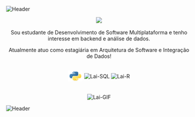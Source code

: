 ![Header](https://capsule-render.vercel.app/api?type=waving&color=9966CC&height=150&section=header)
<div align="center">
  <a href="https://git.io/typing-svg">
    <img src="https://readme-typing-svg.demolab.com?font=Fira+Code&size=18&duration=4998&pause=999&color=8A2BE2&center=true&vCenter=true&width=435&lines=Hello+World%2C+my+name+is+Laíne!" />
  </a>
</div>

<div align = "center">
<p>Sou estudante de Desenvolvimento de Software Multiplataforma e tenho interesse em backend e análise de dados.</p> 
<p>Atualmente atuo como estagiária em Arquitetura de Software e Integração de Dados!</p>
</div>

<div align="center">
  <br>
  <img align="center" alt="Lai-Python" height="30" width="40" src="https://raw.githubusercontent.com/devicons/devicon/master/icons/python/python-original.svg">
  <img align="center" alt="Lai-SQL" height="30" width="40" src="https://cdn.jsdelivr.net/gh/devicons/devicon@latest/icons/azuresqldatabase/azuresqldatabase-original.svg">
  <img align="center" alt="Lai-R" height="30" width="40" src="https://cdn.jsdelivr.net/gh/devicons/devicon@latest/icons/r/r-plain.svg">
  <br><br>
</div>
<div align="center"><br>
  <img alt="Lai-GIF" height="200" width="200" 
    src="https://media.giphy.com/media/odSVAgZH852qPlIbOK/giphy.gif">
</div>

![Header](https://capsule-render.vercel.app/api?type=waving&color=9966CC&height=150&section=footer)
<!--
**devesasilva/devesasilva** is a ✨ _special_ ✨ repository because its `README.md` (this file) appears on your GitHub profile.

Here are some ideas to get you started:

- 🔭 I’m currently working on ...
- 🌱 I’m currently learning ...
- 👯 I’m looking to collaborate on ...
- 🤔 I’m looking for help with ...
- 💬 Ask me about ...
- 📫 How to reach me: ...
- 😄 Pronouns: ...
- ⚡ Fun fact: ...
-->
